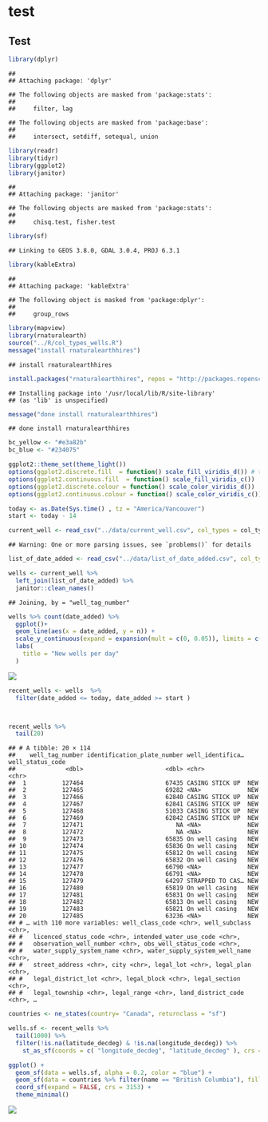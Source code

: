 test
================

## Test

``` r
library(dplyr)
```

    ## 
    ## Attaching package: 'dplyr'

    ## The following objects are masked from 'package:stats':
    ## 
    ##     filter, lag

    ## The following objects are masked from 'package:base':
    ## 
    ##     intersect, setdiff, setequal, union

``` r
library(readr)
library(tidyr)
library(ggplot2)
library(janitor)
```

    ## 
    ## Attaching package: 'janitor'

    ## The following objects are masked from 'package:stats':
    ## 
    ##     chisq.test, fisher.test

``` r
library(sf)
```

    ## Linking to GEOS 3.8.0, GDAL 3.0.4, PROJ 6.3.1

``` r
library(kableExtra)
```

    ## 
    ## Attaching package: 'kableExtra'

    ## The following object is masked from 'package:dplyr':
    ## 
    ##     group_rows

``` r
library(mapview)
library(rnaturalearth)
source("../R/col_types_wells.R")
message("install rnaturalearthhires")
```

    ## install rnaturalearthhires

``` r
install.packages("rnaturalearthhires", repos = "http://packages.ropensci.org", type = "source")
```

    ## Installing package into '/usr/local/lib/R/site-library'
    ## (as 'lib' is unspecified)

``` r
message("done install rnaturalearthhires")
```

    ## done install rnaturalearthhires

``` r
bc_yellow <- "#e3a82b"
bc_blue <- "#234075"

ggplot2::theme_set(theme_light()) 
options(ggplot2.discrete.fill  = function() scale_fill_viridis_d()) # these scales are colorbliend friendly and start with "cooperators blue"
options(ggplot2.continuous.fill  = function() scale_fill_viridis_c())
options(ggplot2.discrete.colour = function() scale_color_viridis_d())
options(ggplot2.continuous.colour = function() scale_color_viridis_c())

today <- as.Date(Sys.time() , tz = "America/Vancouver")
start <- today - 14 
```

``` r
current_well <- read_csv("../data/current_well.csv", col_types = col_types_wells )# from R/coltypes_well 
```

    ## Warning: One or more parsing issues, see `problems()` for details

``` r
list_of_date_added <- read_csv("../data/list_of_date_added.csv", col_types =  readr::cols(well_tag_number = col_double(), date_added = col_date()))

wells <- current_well %>% 
  left_join(list_of_date_added) %>%
  janitor::clean_names() 
```

    ## Joining, by = "well_tag_number"

``` r
wells %>% count(date_added) %>%
  ggplot()+
  geom_line(aes(x = date_added, y = n)) +
  scale_y_continuous(expand = expansion(mult = c(0, 0.05)), limits = c(0, NA)) +
  labs(
    title = "New wells per day"
  )
```

![](test_github_report_files/figure-gfm/unnamed-chunk-3-1.png)<!-- -->

``` r
recent_wells <- wells  %>% 
  filter(date_added <= today, date_added >= start )



recent_wells %>% 
  tail(20)
```

    ## # A tibble: 20 × 114
    ##    well_tag_number identification_plate_number well_identifica… well_status_code
    ##              <dbl>                       <dbl> <chr>            <chr>           
    ##  1          127464                       67435 CASING STICK UP  NEW             
    ##  2          127465                       69282 <NA>             NEW             
    ##  3          127466                       62840 CASING STICK UP  NEW             
    ##  4          127467                       62841 CASING STICK UP  NEW             
    ##  5          127468                       51033 CASING STICK UP  NEW             
    ##  6          127469                       62842 CASING STICK UP  NEW             
    ##  7          127471                          NA <NA>             NEW             
    ##  8          127472                          NA <NA>             NEW             
    ##  9          127473                       65835 On well casing   NEW             
    ## 10          127474                       65836 On well casing   NEW             
    ## 11          127475                       65812 On well casing   NEW             
    ## 12          127476                       65832 On well casing   NEW             
    ## 13          127477                       66790 <NA>             NEW             
    ## 14          127478                       66791 <NA>             NEW             
    ## 15          127479                       64297 STRAPPED TO CAS… NEW             
    ## 16          127480                       65819 On well casing   NEW             
    ## 17          127481                       65831 On well casing   NEW             
    ## 18          127482                       65813 On well casing   NEW             
    ## 19          127483                       65821 On well casing   NEW             
    ## 20          127485                       63236 <NA>             NEW             
    ## # … with 110 more variables: well_class_code <chr>, well_subclass <chr>,
    ## #   licenced_status_code <chr>, intended_water_use_code <chr>,
    ## #   observation_well_number <chr>, obs_well_status_code <chr>,
    ## #   water_supply_system_name <chr>, water_supply_system_well_name <chr>,
    ## #   street_address <chr>, city <chr>, legal_lot <chr>, legal_plan <chr>,
    ## #   legal_district_lot <chr>, legal_block <chr>, legal_section <chr>,
    ## #   legal_township <chr>, legal_range <chr>, land_district_code <chr>, …

``` r
countries <- ne_states(country= "Canada", returnclass = "sf")

wells.sf <- recent_wells %>% 
  tail(1000) %>% 
  filter(!is.na(latitude_decdeg) & !is.na(longitude_decdeg)) %>%
    st_as_sf(coords = c( "longitude_decdeg", "latitude_decdeg" ), crs = 4326, remove = FALSE) 

ggplot() +
  geom_sf(data = wells.sf, alpha = 0.2, color = "blue") +
  geom_sf(data = countries %>% filter(name == "British Columbia"), fill  = NA) +
  coord_sf(expand = FALSE, crs = 3153) + 
  theme_minimal()
```

![](test_github_report_files/figure-gfm/unnamed-chunk-5-1.png)<!-- -->
